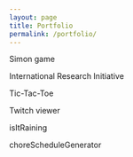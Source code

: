 ```yaml
---
layout: page
title: Portfolio
permalink: /portfolio/
---
```



Simon game

International Research Initiative

Tic-Tac-Toe

Twitch viewer

isItRaining

choreScheduleGenerator
